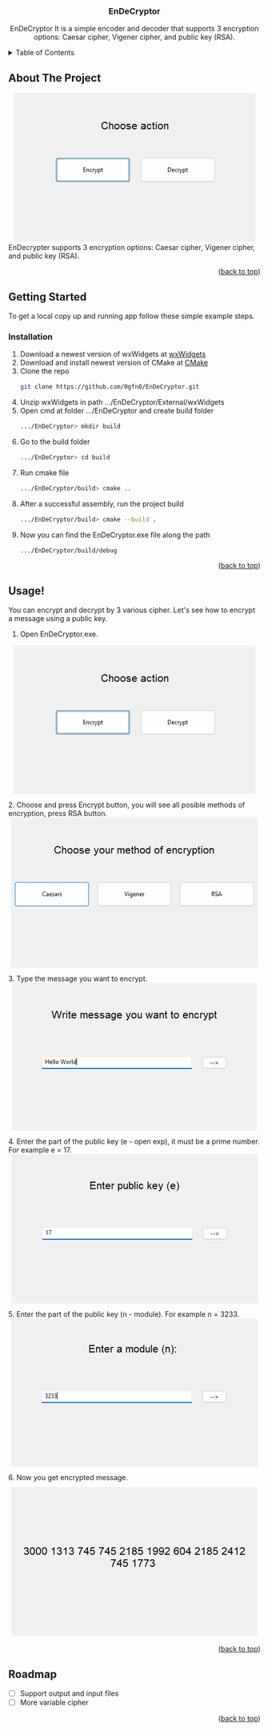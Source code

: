 <!-- Improved compatibility of back to top link: See: https://github.com/othneildrew/Best-README-Template/pull/73 -->
<a id="readme-top"></a>
<!--
*** Thanks for checking out the Best-README-Template. If you have a suggestion
*** that would make this better, please fork the repo and create a pull request
*** or simply open an issue with the tag "enhancement".
*** Don't forget to give the project a star!
*** Thanks again! Now go create something AMAZING! :D
-->



<!-- PROJECT SHIELDS -->
<!--
*** I'm using markdown "reference style" links for readability.
*** Reference links are enclosed in brackets [ ] instead of parentheses ( ).
*** See the bottom of this document for the declaration of the reference variables
*** for contributors-url, forks-url, etc. This is an optional, concise syntax you may use.
*** https://www.markdownguide.org/basic-syntax/#reference-style-links
-->

<!-- PROJECT LOGO
<br />
<div align="center">
  <a href="https://github.com/0gfn0/EnDeCryptor">
    <img src="images/logo.png" alt="Logo" width="80" height="80">
 </a>
-->
<h3 align="center">EnDeCryptor</h3>
  <p align="center">
    EnDeCryptor It is a simple encoder and decoder that supports 3 encryption options: Caesar cipher, Vigener cipher, and public key (RSA).
</div>



<!-- TABLE OF CONTENTS -->
<details>
  <summary>Table of Contents</summary>
  <ol>
    <li>
      <a href="#about-the-project">About The Project</a>
    </li>
    <li>
      <a href="#getting-started">Getting Started</a>
      <ul>
        <li><a href="#prerequisites">Prerequisites</a></li>
        <li><a href="#installation">Installation</a></li>
      </ul>
    </li>
    <li><a href="#usage">Usage</a></li>
    <li><a href="#roadmap">Roadmap</a></li>
  </ol>
</details>

<!-- ABOUT THE PROJECT -->
## About The Project
<div align="center">
  <img src="Assets/image1.png" alt="MainMenu-screenshot">
</div>
EnDecrypter supports 3 encryption options: Caesar cipher, Vigener cipher, and public key (RSA).

<p align="right">(<a href="#readme-top">back to top</a>)</p>

<!-- GETTING STARTED -->
## Getting Started

To get a local copy up and running app follow these simple example steps.

### Installation

1. Download a newest version of wxWidgets at [wxWidgets](https://www.wxwidgets.org/downloads/)
2. Download and install newest version of CMake at [CMake](https://cmake.org/download/)
3. Clone the repo
   ```sh
   git clone https://github.com/0gfn0/EnDeCryptor.git
   ```
4. Unzip wxWidgets in path .../EnDeCryptor/External/wxWidgets
5. Open cmd at folder .../EnDeCryptor and create build folder
   ```sh
   .../EnDeCryptor> mkdir build
   ```
6. Go to the build folder
   ```sh
   .../EnDeCryptor> cd build
   ```
7. Run cmake file
   ```sh
   .../EnDeCryptor/build> cmake ..
   ```
8. After a successful assembly, run the project build
   ```sh
   .../EnDeCryptor/build> cmake --build .
   ```
9. Now you can find the EnDeCryptor.exe file along the path
   ```sh
   .../EnDeCryptor/build/debug
   ```

<p align="right">(<a href="#readme-top">back to top</a>)</p>

<!-- USAGE EXAMPLES -->
## Usage!

You can encrypt and decrypt by 3 various cipher. Let's see how to encrypt a message using a public key.
1. Open EnDeCryptor.exe. 
<div align="center">
    <img src="Assets/image1.png" alt="MainMenu-screenshot"  style="margin-bottom: 10px;"  style="margin-top: 10px;">
</div>
2. Choose and press Encrypt button, you will see all posible methods of encryption, press RSA button.
<div align="center">
    <img src="Assets/image2.png" alt="OptionMenu-screenshot" style="margin-bottom: 10px;"  style="margin-top: 10px;">
</div>
3. Type the message you want to encrypt. 
<div align="center">
    <img src="Assets/image3.png" alt="RSA-Text-screenshot" style="margin-bottom: 10px;"  style="margin-top: 10px;">
</div>
4. Enter the part of the public key (e - open exp), it must be a prime number. For example e = 17. 
<div align="center">
    <img src="Assets/image4.png" alt="Enumber-screenshot" style="margin-bottom: 10px;"  style="margin-top: 10px;">
</div>
5. Enter the part of the public key (n - module). For example n = 3233.
<div align="center">
    <img src="Assets/image5.png" alt="Nnumber-screenshot" style="margin-bottom: 10px;"  style="margin-top: 10px;">
</div>
6. Now you get encrypted message.
<div align="center">
    <img src="Assets/image6.png" alt="Message-screenshot" style="margin-top: 10px;">
</div>

<p align="right">(<a href="#readme-top">back to top</a>)</p>



<!-- ROADMAP -->
## Roadmap

- [ ] Support output and input files
- [ ] More variable cipher

<p align="right">(<a href="#readme-top">back to top</a>)</p>



